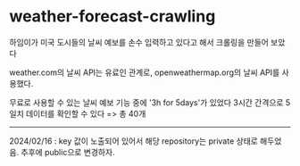 # weather-forecast-crawling

하임이가 미국 도시들의 날씨 예보를 손수 입력하고 있다고 해서 크롤링을 만들어 보았다

weather.com의 날씨 API는 유료인 관계로,
openweathermap.org의 날씨 API를 사용했다.

무료로 사용할 수 있는 날씨 예보 기능 중에 '3h for 5days'가 있었다
3시간 간격으로 5일치 데이터를 확인할 수 있다 => 총 40개

-----

2024/02/16 : key 값이 노출되어 있어서 해당 repository는 private 상태로 해두었음. 추후에 public으로 변경하자.
